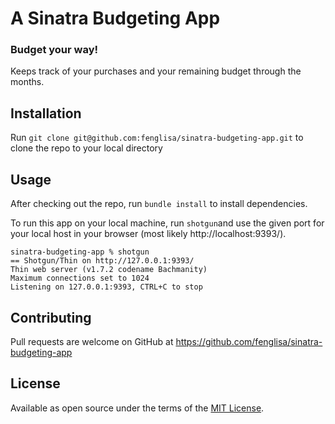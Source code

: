 # A Sinatra Budgeting App
### Budget your way! 
Keeps track of your purchases and your remaining budget through the months.  

## Installation

Run `git clone git@github.com:fenglisa/sinatra-budgeting-app.git` to clone the repo to your local directory

## Usage

After checking out the repo, run `bundle install` to install dependencies.

To run this app on your local machine, run `shotgun`and use the given port for your local host in your browser (most likely http://localhost:9393/).
```
sinatra-budgeting-app % shotgun
== Shotgun/Thin on http://127.0.0.1:9393/
Thin web server (v1.7.2 codename Bachmanity)
Maximum connections set to 1024
Listening on 127.0.0.1:9393, CTRL+C to stop
```

## Contributing

Pull requests are welcome on GitHub at https://github.com/fenglisa/sinatra-budgeting-app

## License

Available as open source under the terms of the [MIT License](http://opensource.org/licenses/MIT).
